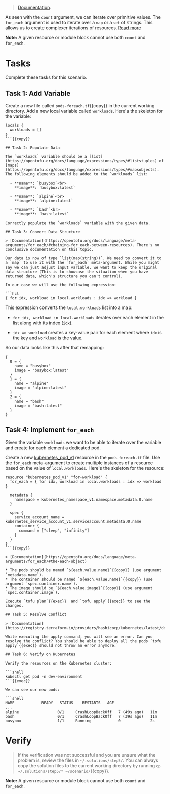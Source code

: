 > [Documentation](https://opentofu.org/docs/language/meta-arguments/for_each/).

As seen with the `count` argument, we can iterate over primitive values. The `for_each` argument is used to iterate over a `map` or a `set` of strings. This allows us to create complexer iterations of resources. [Read more](https://opentofu.org/docs/language/meta-arguments/count/#when-to-use-for_each-instead-of-count)

**Note:** A given resource or module block cannot use both `count` and `for_each`.

# Tasks

Complete these tasks for this scenario. 

## Task 1: Add Variable

Create a new file called `pods-foreach.tf`{{copy}} in the current working directory. Add a new local variable called `workloads`. Here's the skeleton for the variable:

```shell
locals {
  workloads = []
}
```{{copy}}

## Task 2: Populate Data

The `workloads` variable should be a [list](https://opentofu.org/docs/language/expressions/types/#liststuples) of [maps](https://opentofu.org/docs/language/expressions/types/#mapsobjects). The following elements should be added to the `workloads` list:

  - **name**: `busybox`<br>
    **image**: `busybox:latest`

  - **name**: `alpine`<br>
    **image**: `alpine:latest`

  - **name**: `bash`<br>
    **image**: `bash:latest`
    
Correctly populate the `workloads` variable with the given data.

## Task 3: Convert Data Structure

> [Documentation](https://opentofu.org/docs/language/meta-arguments/for_each/#chaining-for_each-between-resources). There's no conclusive documentation on this topic.

Our data is now of type `list(map(string))`. We need to convert it to a `map` to use it with the `for_each` meta-argument. While you might say we can just adjust input variable, we want to keep the original data structure (This is to showcase the situation when you have returned data, which's structure you can't control).

In our case we will use the following expression:

```hcl
{ for idx, workload in local.workloads : idx => workload }
```

This expression converts the `local.workloads` list into a map:

* `for idx, workload in local.workloads` iterates over each element in the list along with its index (`idx`).

* `idx => workload` creates a key-value pair for each element where `idx` is the key and `workload` is the value. 

So our data looks like this after that remapping:

```shell
{
  0 = {
    name = "busybox"
    image = "busybox:latest"
  }
  1 = {
    name = "alpine"
    image = "alpine:latest"
  }
  2 = {
    name = "bash"
    image = "bash:latest"
  }
}
```

## Task 4: Implement `for_each`

Given the variable `workloads` we want to be able to iterate over the variable and create for each element a dedicated pod.

Create a new [kubernetes_pod_v1](https://registry.terraform.io/providers/hashicorp/kubernetes/latest/docs/resources/pod_v1) resource in the `pods-foreach.tf` file. Use the `for_each` meta-argument to create multiple instances of a resource based on the value of `local.workloads`. Here's the skeleton for the resource:

```hcl
resource "kubernetes_pod_v1" "for-workload" {
  for_each = { for idx, workload in local.workloads : idx => workload }

  metadata {
    namespace = kubernetes_namespace_v1.namespace.metadata.0.name
  }

  spec {
    service_account_name = kubernetes_service_account_v1.serviceaccount.metadata.0.name
    container {
      command = ["sleep", "infinity"]
    }
  }
}
```{{copy}}

> [Documentation](https://opentofu.org/docs/language/meta-arguments/for_each/#the-each-object)

* The pods should be named `${each.value.name}`{{copy}} (use argument `metadata.name`). 
* The container should be named `${each.value.name}`{{copy}} (use argument `spec.container.name`).
* The image should be `${each.value.image}`{{copy}} (use argument `spec.container.image`).

Execute `tofu plan`{{exec}}  and `tofu apply`{{exec}} to see the changes.

## Task 5: Resolve Conflict

> [Documentation](https://registry.terraform.io/providers/hashicorp/kubernetes/latest/docs/resources/pod_v1#import).

While executing the apply command, you will see an error. Can you resolve the conflict? You should be able to deploy all the pods `tofu apply`{{exec}} should not throw an error anymore.

## Task 6: Verify on Kubernetes

Verify the resources on the Kubernetes cluster:

```shell
kubectl get pod -n dev-environment
```{{exec}}

We can see our new pods:

```shell
NAME            READY   STATUS    RESTARTS   AGE
...
alpine                 0/1     CrashLoopBackOff   7 (49s ago)   11m
bash                   0/1     CrashLoopBackOff   7 (39s ago)   11m
busybox                1/1     Running            0             2s
```

# Verify

> If the verification was not successful and you are unsure what the problem is, review the files in `~/.solutions/step5/`. You can always copy the solution files to the current working directory by running `cp ~/.solutions/step5/* ~/scenario/`{{copy}}.

**Note:** A given resource or module block cannot use both `count` and `for_each`.
